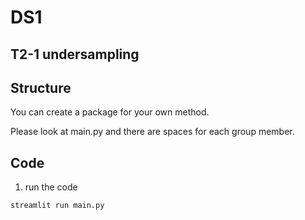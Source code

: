 # DS1
## T2-1 undersampling

## Structure
You can create a package for your own method.

Please look at main.py and there are spaces for each group member. 


## Code
1. run the code
```
streamlit run main.py
```
